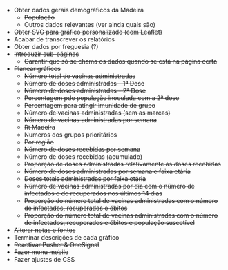 - Obter dados gerais demográficos da Madeira
    - ~~População~~
    - Outros dados relevantes (ver ainda quais são)
- ~~Obter SVG para gráfico personalizado (com Leaflet)~~
- Acabar de transcrever os relatórios
- Obter dados por freguesia (?)
- ~~Introduzir sub-páginas~~
    - ~~Garantir que só se chama os dados quando se está na página certa~~
- ~~Planear gráficos~~
    - ~~Número total de vacinas administradas~~
    - ~~Número de doses administradas - 1ª Dose~~
    - ~~Número de doses administradas - 2ª Dose~~
    - ~~Percentagem pde população inoculada com a 2ª dose~~
    - ~~Percentagem para atingir imunidade de grupo~~
    - ~~Número de vacinas administradas (sem as marcas)~~
    - ~~Número de vacinas administradas por semana~~
    - ~~Rt Madeira~~
    - ~~Numeros dos grupos prioritários~~
    - ~~Por região~~
    - ~~Número de doses recebidas por semana~~
    - ~~Número de doses recebidas (acumulado)~~
    - ~~Proporção de doses administradas relativamente às doses recebidas~~
    - ~~Número de doses administradas por semana e faixa etária~~
    - ~~Doses totais administradas por faixa etária~~
    - ~~Número de vacinas administradas por dia com o número de infectados e de recuperados nos últimos 14 dias~~
    - ~~Proporção do número total de vacinas administradas com o número de infectados, recuperados e óbitos~~
    - ~~Proporção do número total de vacinas administradas com o número de infectados, recuperados e óbitos e população suscetível~~
- ~~Alterar notas e fontes~~
- Terminar descrições de cada gráfico
- ~~Reactivar Pusher & OneSignal~~
- ~~Fazer menu mobile~~
- Fazer ajustes de CSS
